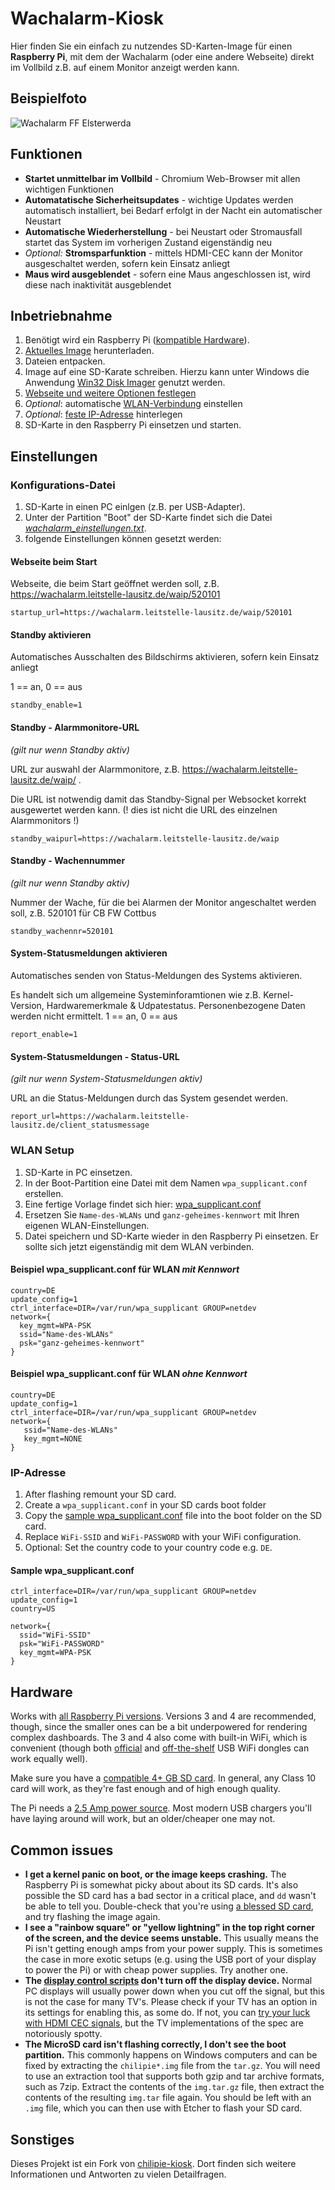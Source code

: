 # Wachalarm-Kiosk

Hier finden Sie ein einfach zu nutzendes SD-Karten-Image für einen **Raspberry Pi**, mit dem der Wachalarm (oder eine andere Webseite) direkt im Vollbild z.B. auf einem Monitor anzeigt werden kann. 

## Beispielfoto

![Wachalarm FF Elsterwerda](https://user-images.githubusercontent.com/19272095/89555705-ae166100-d810-11ea-99d6-089c08687a14.png)

## Funktionen

- **Startet unmittelbar im Vollbild** - Chromium Web-Browser mit allen wichtigen Funktionen
- **Automatatische Sicherheitsupdates** - wichtige Updates werden automatisch installiert, bei Bedarf erfolgt in der Nacht ein automatischer Neustart
- **Automatische Wiederherstellung** - bei Neustart oder Stromausfall startet das System im vorherigen Zustand eigenständig neu
- *Optional:* **Stromsparfunktion** - mittels HDMI-CEC kann der Monitor ausgeschaltet werden, sofern kein Einsatz anliegt
- **Maus wird ausgeblendet** - sofern eine Maus angeschlossen ist, wird diese nach inaktivität ausgeblendet

## Inbetriebnahme

1. Benötigt wird ein Raspberry Pi ([kompatible Hardware](#hardware)).
2. [Aktuelles Image](https://github.com/Robert-112/Wachalarm-Kiosk/releases) herunterladen.
3. Dateien entpacken.
4. Image auf eine SD-Karate schreiben. Hierzu kann unter Windows die Anwendung [Win32 Disk Imager](https://sourceforge.net/projects/win32diskimager/) genutzt werden.
6. [Webseite und weitere Optionen festlegen](#konfigurations-datei)
7. *Optional*: automatische [WLAN-Verbindung](#wlan-setup) einstellen
8. *Optional*: [feste IP-Adresse](#ip-adresse) hinterlegen
9. SD-Karte in den Raspberry Pi einsetzen und starten.

## Einstellungen

### Konfigurations-Datei

1. SD-Karte in einen PC einlgen (z.B. per USB-Adapter).
2. Unter der Partition "Boot" der SD-Karte findet sich die Datei *[wachalarm_einstellungen.txt](https://github.com/Robert-112/Wachalarm-Kiosk/blob/custom/home/wachalarm_einstellungen.txt)*.
3. folgende Einstellungen können gesetzt werden:


#### Webseite beim Start
Webseite, die beim Start geöffnet werden soll, z.B. https://wachalarm.leitstelle-lausitz.de/waip/520101
```
startup_url=https://wachalarm.leitstelle-lausitz.de/waip/520101
```

#### Standby aktivieren
Automatisches Ausschalten des Bildschirms aktivieren, sofern kein Einsatz anliegt

1 == an, 0 == aus
```
standby_enable=1
```

#### Standby - Alarmmonitore-URL
*(gilt nur wenn Standby aktiv)*

URL zur auswahl der Alarmmonitore, z.B. https://wachalarm.leitstelle-lausitz.de/waip/ .

Die URL ist notwendig damit das Standby-Signal per Websocket korrekt ausgewertet werden kann.
(! dies ist nicht die URL des einzelnen Alarmmonitors !)
```
standby_waipurl=https://wachalarm.leitstelle-lausitz.de/waip
```

#### Standby - Wachennummer
*(gilt nur wenn Standby aktiv)*

Nummer der Wache, für die bei Alarmen der Monitor angeschaltet werden soll, z.B. 520101 für CB FW Cottbus
```
standby_wachennr=520101
```

#### System-Statusmeldungen aktivieren
Automatisches senden von Status-Meldungen des Systems aktivieren. 

Es handelt sich um allgemeine Systeminforamtionen wie z.B. Kernel-Version, Hardwaremerkmale & Udpatestatus. Personenbezogene Daten werden nicht ermittelt.
1 == an, 0 == aus
```
report_enable=1
```

#### System-Statusmeldungen - Status-URL
*(gilt nur wenn System-Statusmeldungen aktiv)*

URL an die Status-Meldungen durch das System gesendet werden.
```
report_url=https://wachalarm.leitstelle-lausitz.de/client_statusmessage
```

### WLAN Setup

1. SD-Karte in PC einsetzen.
2. In der Boot-Partition eine Datei mit dem Namen `wpa_supplicant.conf` erstellen.
3. Eine fertige Vorlage findet sich hier: [wpa_supplicant.conf](https://github.com/Robert-112/Wachalarm-Kiosk/blob/custom/optional_boot_config/wpa_supplicant.conf) 
4. Ersetzen Sie `Name-des-WLANs` und `ganz-geheimes-kennwort` mit Ihren eigenen WLAN-Einstellungen.
5. Datei speichern und SD-Karte wieder in den Raspberry Pi einsetzen. Er sollte sich jetzt eigenständig mit dem WLAN verbinden.

#### Beispiel wpa_supplicant.conf für WLAN _mit Kennwort_
```
country=DE
update_config=1
ctrl_interface=DIR=/var/run/wpa_supplicant GROUP=netdev
network={
  key_mgmt=WPA-PSK
  ssid="Name-des-WLANs"
  psk="ganz-geheimes-kennwort"
}
```

#### Beispiel wpa_supplicant.conf für WLAN _ohne Kennwort_
```
country=DE
update_config=1
ctrl_interface=DIR=/var/run/wpa_supplicant GROUP=netdev
network={
   ssid="Name-des-WLANs"
   key_mgmt=NONE
}
```

### IP-Adresse

1. After flashing remount your SD card.
2. Create a `wpa_supplicant.conf` in your SD cards boot folder
3. Copy the [sample wpa_supplicant.conf](#sample-wpasupplicantconf) file into the boot folder on the SD card.
4. Replace `WiFi-SSID` and `WiFi-PASSWORD` with your WiFi configuration.
5. Optional: Set the country code to your country code e.g. `DE`.

#### Sample wpa_supplicant.conf
```
ctrl_interface=DIR=/var/run/wpa_supplicant GROUP=netdev
update_config=1
country=US

network={
  ssid="WiFi-SSID"
  psk="WiFi-PASSWORD"
  key_mgmt=WPA-PSK
}
```

## Hardware

Works with [all Raspberry Pi versions](https://www.raspberrypi.org/products/). Versions 3 and 4 are recommended, though, since the smaller ones can be a bit underpowered for rendering complex dashboards. The 3 and 4 also come with built-in WiFi, which is convenient (though both [official](https://www.raspberrypi.org/products/raspberry-pi-usb-wifi-dongle/) and [off-the-shelf](https://elinux.org/RPi_USB_Wi-Fi_Adapters) USB WiFi dongles can work equally well).

Make sure you have a [compatible 4+ GB SD card](http://elinux.org/RPi_SD_cards). In general, any Class 10 card will work, as they're fast enough and of high enough quality.

The Pi needs a [2.5 Amp power source](https://www.raspberrypi.org/documentation/hardware/raspberrypi/power/README.md). Most modern USB chargers you'll have laying around will work, but an older/cheaper one may not.

## Common issues

- **I get a kernel panic on boot, or the image keeps crashing.** The Raspberry Pi is somewhat picky about about its SD cards. It's also possible the SD card has a bad sector in a critical place, and `dd` wasn't be able to tell you. Double-check that you're using [a blessed SD card](http://elinux.org/RPi_SD_cards), and try flashing the image again.
- **I see a "rainbow square" or "yellow lightning" in the top right corner of the screen, and the device seems unstable.** This usually means the Pi isn't getting enough amps from your power supply. This is sometimes the case in more exotic setups (e.g. using the USB port of your display to power the Pi) or with cheap power supplies. Try another one.
- **The [display control scripts](home/display-on.sh) don't turn off the display device.** Normal PC displays will usually power down when you cut off the signal, but this is not the case for many TV's. Please check if your TV has an option in its settings for enabling this, as some do. If not, you can [try your luck with HDMI CEC signals](http://raspberrypi.stackexchange.com/questions/9142/commands-for-using-cec-client), but the TV implementations of the spec are notoriously spotty.
- **The MicroSD card isn't flashing correctly, I don't see the boot partition.** This commonly happens on Windows computers and can be fixed by extracting the `chilipie*.img` file from the `tar.gz`. You will need to use an extraction tool that supports both gzip and tar archive formats, such as 7zip. Extract the contents of the `img.tar.gz` file, then extract the contents of the resulting `img.tar` file again. You should be left with an `.img` file, which you can then use with Etcher to flash your SD card.

## Sonstiges

Dieses Projekt ist ein Fork von [chilipie-kiosk](https://github.com/jareware/chilipie-kiosk). Dort finden sich weitere Informationen und Antworten zu vielen Detailfragen.
